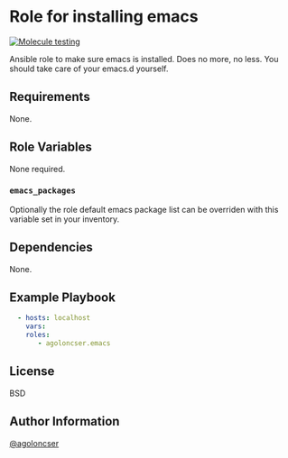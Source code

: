 # Role for installing emacs

[![Molecule testing](https://github.com/agoloncser/ansible-role-emacs/actions/workflows/ci.yml/badge.svg)](https://github.com/agoloncser/ansible-role-emacs/actions/workflows/ci.yml)

Ansible role to make sure emacs is installed. Does no more, no
less. You should take care of your emacs.d yourself.

## Requirements

None.

## Role Variables

None required.

### `emacs_packages`

Optionally the role default emacs package list can be overriden with
this variable set in your inventory.

## Dependencies

None.

## Example Playbook

```yaml
  - hosts: localhost
    vars:
    roles:
       - agoloncser.emacs
```

## License

BSD

## Author Information

[@agoloncser](https://github.com/agoloncser)

